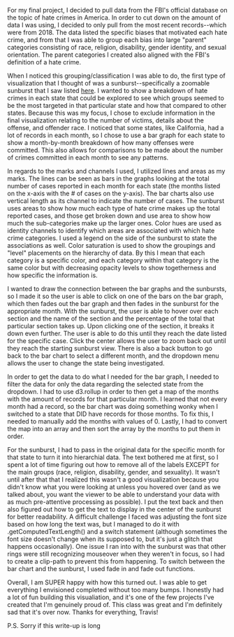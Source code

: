 For my final project, I decided to pull data from the FBI's official database on the topic of hate crimes in America. In order to cut down on the amount of data I was using, I decided to only pull from the most recent records--which were from 2018. The data listed the specific biases that motivated each hate crime, and from that I was able to group each bias into large "parent" categories consisting of race, religion, disability, gender identity, and sexual orientation. The parent categories I created also aligned with the FBI's definition of a hate crime.

When I noticed this grouping/classification I was able to do, the first type of visualization that I thought of was a sunburst--specifically a zoomable sunburst that I saw listed <a href="https://observablehq.com/@d3/zoomable-sunburst">here</a>. I wanted to show a breakdown of hate crimes in each state that could be explored to see which groups seemed to be the most targeted in that particular state and how that compared to other states. Because this was my focus, I chose to exclude information in the final visualization relating to the number of victims, details about the offense, and offender race. I noticed that some states, like California, had a lot of records in each month, so I chose to use a bar graph for each state to show a month-by-month breakdown of how many offenses were committed. This also allows for comparisons to be made about the number of crimes committed in each month to see any patterns.

In regards to the marks and channels I used, I utilized lines and areas as my marks. The lines can be seen as bars in the graphs looking at the total number of cases reported in each month for each state (the months listed on the x-axis with the # of cases on the y-axis). The bar charts also use vertical length as its channel to indicate the number of cases. The sunburst uses areas to show how much each type of hate crime makes up the total reported cases, and those get broken down and use area to show how much the sub-categories make up the larger ones. Color hues are used as identity channels to identify which areas are associated with which hate crime categories. I used a legend on the side of the sunburst to state the associations as well. Color saturation is used to show the groupings and "level" placements on the hierarchy of data. By this I mean that each category is a specific color, and each category within that category is the same color but with decreasing opacity levels to show togetherness and how specific the information is.

I wanted to draw the connection between the bar graphs and the sunbursts, so I made it so the user is able to click on one of the bars on the bar graph, which then fades out the bar graph and then fades in the sunburst for the appropriate month. With the sunburst, the user is able to hover over each section and the name of the section and the percentage of the total that particular section takes up. Upon clicking one of the section, it breaks it down even further. The user is able to do this until they reach the date listed for the specific case. Click the center allows the user to zoom back out until they reach the starting sunburst view. There is also a back button to go back to the bar chart to select a different month, and the dropdown menu allows the user to change the state being investigated.

In order to get the data to do what I needed for the bar graph, I needed to filter the data for only the data regarding the selected state from the dropdown. I had to use d3.rollup in order to then get a map of the months with the amount of records for that particular month. I learned that not every month had a record, so the bar chart was doing something wonky when I switched to a state that DID have records for those months. To fix this, I needed to manually add the months with values of 0. Lastly, I had to convert the map into an array and then sort the array by the months to put them in order.

For the sunburst, I had to pass in the original data for the specific month for that state to turn it into hierarchial data. The text bothered me at first, so I spent a lot of time figuring out how to remove all of the labels EXCEPT for the main groups (race, religion, disability, gender, and sexuality). It wasn't until after that that I realized this wasn't a good visualization because you didn't know what you were looking at unless you hovered over (and as we talked about, you want the viewer to be able to understand your data with as much pre-attentive processing as possible). I put the text back and then also figured out how to get the text to display in the center of the sunburst for better readability. A difficult challenge I faced was adjusting the font size based on how long the text was, but I managed to do it with .getComputedTextLength() and a switch statement (although sometimes the font size doesn't change when its supposed to, but it's just a glitch that happens occasionally). One issue I ran into with the sunburst was that other rings were still recognizing mouseover when they weren't in focus, so I had to create a clip-path to prevent this from happening. To switch between the bar chart and the sunburst, I used fade in and fade out functions.

Overall, I am SUPER happy with how this turned out. I was able to get everything I envisioned completed without too many bumps. I honestly had a lot of fun building this visualiation, and it's one of the few projects I've created that I'm genuinely proud of. This class was great and I'm definitely sad that it's over now. Thanks for everything, Travis!

P.S. Sorry if this write-up is long